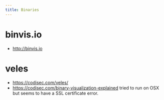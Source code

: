 ```yaml
---
title: Binaries
---
```


# binvis.io
* <http://binvis.io>

# veles
* <https://codisec.com/veles/>
* <https://codisec.com/binary-visualization-explained>
tried to run on OSX but seems to have a SSL certificate error.
